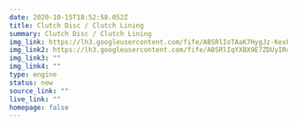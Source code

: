 ```yaml
---
date: 2020-10-15T18:52:58.052Z
title: Clutch Disc / Clutch Lining
summary: Clutch Disc / Clutch Lining
img_link: https://lh3.googleusercontent.com/fife/ABSRlIoTAaK7HygJz-KexFkXS-Q5uHxG8iyXsZ6_-vixz5SQk9Kd7_nujNOriZ-wWzjNr7N4lnL2lTEAYoRP__UXeUecPbauZTJ60KCUD6mlfULXa3SgaVToTjvn8_QVz5XuhxwSHd40976tC8dq08iLC7PmTRQ03VNmjj5DsUkUp6AZoHE1QSjtgLH3w2YWmusHxF07fcLlDNV0LWQ4XLjWQF7TfgUKeW3UqczAiyZZSLGp3g1ZgX-CfyQOS4kh9YgEf5K4GModwDIRjeCfHDo5bE_yRsSmKKv3qeKr6vlCDn1q7es1VmpWWqILzLQggewFcMNnasnP-DDrk02fZORVMXj8jaPDVCFAWeN-5zfaEf3v_MNReAj6HeKbTbA2gA2y5oBxkBzKxjZP-lwtIrwgjxm_o6RjmmOs3iGkQsPxK23woW7KrjtmUNnJ1FeHo1YSOQ2v87iP9sfrkK91MiNlgY99Nq2lUic4kr1iYU2DTneGJ8wIT8BZy2ScGV14FnO8KSjy5Tu62YEhDuxvi8PY6DioUa4vbJUi35kn9y2NXvc1D4GKkW-hNyrZBdwxcQH6uMbaSCKujXqbgwooMecA4YcFuYuUS_lWC8IRBT4NMezjyLPW5XFLq7vTTWlcgwKA77Uuq0P5QQqgo20UZX0wcvc3ZzwwUUYA-SsiaTwnYfrTJ_XOWP3cx5E315-lC5GhOYhPj1lbdBdqvsvGNbPne4GWoiYUA7WRJg=w795-h666-ft
img_link2: https://lh3.googleusercontent.com/fife/ABSRlIqYXBX9E7ZDUyIRciLwG5XUZ2__vzN07McL3A1x8lt6KEahmJbiw0yE5bEWAXdkcqJW_kNqk4FB6GpLNlxE6gYAX06zpn9fELN9JWomAM6dh3xfnzF41ccHWPd_7RiHSFQBQkZ-F6d8bfLiGumpBe7qPWsdvxsYKNVOdqSeXQCG7CCuXjZ4MoJCt-VVAPYovP1P6DAq7Qq9rE1YzwP3YbMpEIQKqXrd56vcSnKJcyrvOGjYUtnQ6APtBILPvsWeZvuoRZF2U1qF9yyscvs7_5_FNHvsRjsecS4zZdTdeOzfRY4SgDTY-TZ0bwsxJreKKwA-kUTNpPJcwFY0XG77cHXAlgGtsS-vQe-pOtz_hAPhhpIHttEcYyxGzgvbv_RwL47OYzkA50VqHm4SW42hs1bgkwypCNnkOubvalcHQcmFiXMhdyytxlA1SbDmVpg2Jl47e68_w2Gdj3_t5tBDWY0dQwXlJvTWLdPfxGVPE5writirfrciCSYt43UNgiitsyGzQ0ills9G3aqQ2kjJHaE86KGyYonuFOe6mDmyt-9C0UXh8OEVnlnF0Z-HvSelWdwMRGeroMgm3Yv5UplvoG4Lnd9sWVpg0Wur-3hJCWlVOr1EKxLKbtBPnETUFnurqHjKvVT33ppaP9gKu6hTctpXg_PYLRBdnRdYd02L8UzN3lf7nBbT9fVoOjr9zQwe1hNFXhD5qO74wVKwNFrvaLb7i7icxPtWBA=w795-h666-ft
img_link3: ""
img_link4: ""
type: engine
status: new
source_link: ""
live_link: ""
homepage: false
---
```

